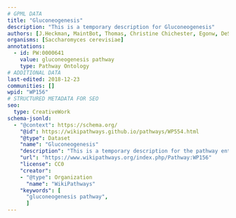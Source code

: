 ```yaml
---
# GPML DATA
title: "Gluconeogenesis"
description: "This is a temporary description for Gluconeogenesis"
authors: [J.Heckman, MaintBot, Thomas, Christine Chichester, Egonw, DeSl]
organisms: [Saccharomyces cerevisiae]
annotations:
  - id: PW:0000641
    value: gluconeogenesis pathway
    type: Pathway Ontology
# ADDITIONAL DATA
last-edited: 2018-12-23
communities: []
wpid: "WP156"
# STRUCTURED METADATA FOR SEO
seo:
  type: CreativeWork
schema-jsonld:
  - "@context": https://schema.org/
    "@id": https://wikipathways.github.io/pathways/WP554.html
    "@type": Dataset
    "name": "Gluconeogenesis"
    "description": "This is a temporary description for the pathway entitled: Gluconeogenesis"
    "url": "https://www.wikipathways.org/index.php/Pathway:WP156"
    "license": CC0
    "creator":
    - "@type": Organization
      "name": "WikiPathways"
    "keywords": [
      "gluconeogenesis pathway",
      ]
---
```

